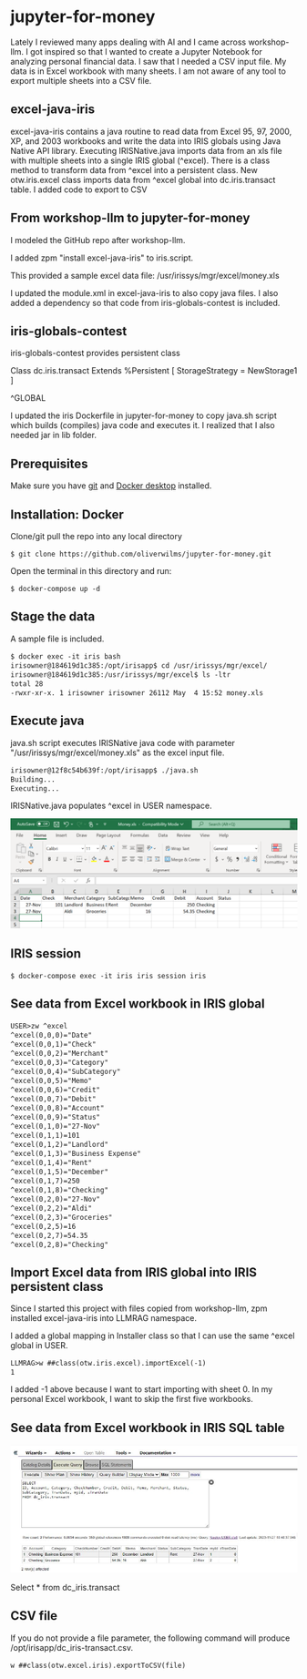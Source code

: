 # jupyter-for-money

Lately I reviewed many apps dealing with AI and I came across workshop-llm. I got inspired so that I wanted to create a Jupyter Notebook for analyzing personal financial data. I saw that I needed a CSV input file. My data is in Excel workbook with many sheets. I am not aware of any tool to export multiple sheets into a CSV file.

## excel-java-iris

excel-java-iris contains a java routine to read data from Excel 95, 97, 2000, XP, and 2003 workbooks and write the data into IRIS globals using Java Native API library.
Executing IRISNative.java imports data from an xls file with multiple sheets into a single IRIS global (^excel).
There is a class method to transform data from ^excel into a persistent class.
New otw.iris.excel class imports data from ^excel global into dc.iris.transact table.
I added code to export to CSV

## From workshop-llm to jupyter-for-money

I modeled the GitHub repo after workshop-llm.

I added zpm "install excel-java-iris" to iris.script.

This provided a sample excel data file:
/usr/irissys/mgr/excel/money.xls

I updated the module.xml in excel-java-iris to also copy java files.
I also added a dependency so that code from iris-globals-contest is included.

## iris-globals-contest

iris-globals-contest provides persistent class

Class dc.iris.transact Extends %Persistent [ StorageStrategy = NewStorage1 ]

<Global>^GLOBAL</Global>

I updated the iris Dockerfile in jupyter-for-money to copy java.sh script which builds (compiles) java code and executes it.
I realized that I also needed jar in lib folder.

## Prerequisites
Make sure you have [git](https://git-scm.com/book/en/v2/Getting-Started-Installing-Git) and [Docker desktop](https://www.docker.com/products/docker-desktop) installed.

## Installation: Docker
Clone/git pull the repo into any local directory

```
$ git clone https://github.com/oliverwilms/jupyter-for-money.git
```

Open the terminal in this directory and run:

```
$ docker-compose up -d
```

## Stage the data
A sample file is included.
```
$ docker exec -it iris bash
irisowner@184619d1c385:/opt/irisapp$ cd /usr/irissys/mgr/excel/
irisowner@184619d1c385:/usr/irissys/mgr/excel$ ls -ltr
total 28
-rwxr-xr-x. 1 irisowner irisowner 26112 May  4 15:52 money.xls
```
## Execute java

java.sh script executes IRISNative java code with parameter "/usr/irissys/mgr/excel/money.xls" as the excel input file.
```
irisowner@12f8c54b639f:/opt/irisapp$ ./java.sh
Building...
Executing...
```
IRISNative.java populates ^excel in USER namespace. 

![screenshot](https://github.com/oliverwilms/bilder/blob/main/Money_xls.PNG)

## IRIS session

```
$ docker-compose exec -it iris iris session iris
```

## See data from Excel workbook in IRIS global

```
USER>zw ^excel
^excel(0,0,0)="Date"
^excel(0,0,1)="Check"
^excel(0,0,2)="Merchant"
^excel(0,0,3)="Category"
^excel(0,0,4)="SubCategory"
^excel(0,0,5)="Memo"
^excel(0,0,6)="Credit"
^excel(0,0,7)="Debit"
^excel(0,0,8)="Account"
^excel(0,0,9)="Status"
^excel(0,1,0)="27-Nov"
^excel(0,1,1)=101
^excel(0,1,2)="Landlord"
^excel(0,1,3)="Business Expense"
^excel(0,1,4)="Rent"
^excel(0,1,5)="December"
^excel(0,1,7)=250
^excel(0,1,8)="Checking"
^excel(0,2,0)="27-Nov"
^excel(0,2,2)="Aldi"
^excel(0,2,3)="Groceries"
^excel(0,2,5)=16
^excel(0,2,7)=54.35
^excel(0,2,8)="Checking"
```

## Import Excel data from IRIS global into IRIS persistent class

Since I started this project with files copied from workshop-llm, zpm installed excel-java-iris into LLMRAG namespace.

I added a global mapping in Installer class so that I can use the same ^excel global in USER.

```
LLMRAG>w ##class(otw.iris.excel).importExcel(-1)
1
```

I added -1 above because I want to start importing with sheet 0. In my personal Excel workbook, I want to skip the first five workbooks.

## See data from Excel workbook in IRIS SQL table

![screenshot](https://github.com/oliverwilms/bilder/blob/main/Capture_SQL.JPG)

Select * from dc_iris.transact

## CSV file

If you do not provide a file parameter, the following command will produce /opt/irisapp/dc_iris-transact.csv.
```
w ##class(otw.excel.iris).exportToCSV(file)
```

